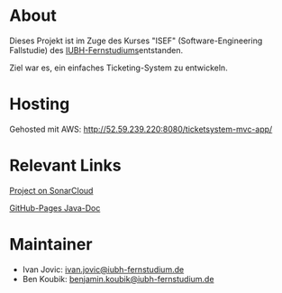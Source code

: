 # About
Dieses Projekt ist im Zuge des Kurses "ISEF" (Software-Engineering Fallstudie) des [IUBH-Fernstudiums](https://www.iubh-fernstudium.de/)entstanden.

Ziel war es, ein einfaches Ticketing-System zu entwickeln.

# Hosting
Gehosted mit AWS:
http://52.59.239.220:8080/ticketsystem-mvc-app/

# Relevant Links
[Project on SonarCloud](https://sonarcloud.io/dashboard?id=de.iubh.fernstudium.isef%3Aticketsystem-mvc-app)

[GitHub-Pages Java-Doc](https://jon1410.github.io/ticketsystem-app/)

# Maintainer
* Ivan Jovic: ivan.jovic@iubh-fernstudium.de
* Ben Koubik: benjamin.koubik@iubh-fernstudium.de
